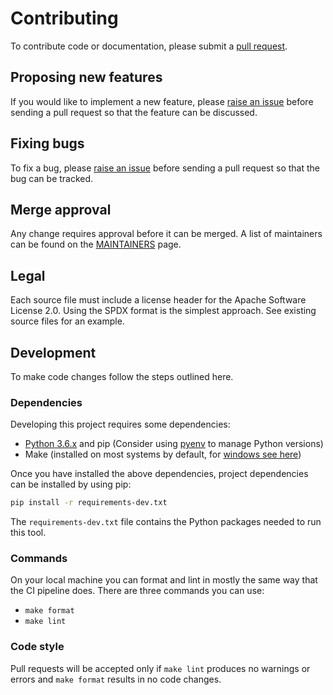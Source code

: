 # Contributing

To contribute code or documentation, please submit a [pull request](https://github.com/ibm/count-mvs/pulls).

## Proposing new features

If you would like to implement a new feature, please [raise an issue](https://github.com/ibm/count-mvs/issues) before
sending a pull request so that the feature can be discussed.

## Fixing bugs

To fix a bug, please [raise an issue](https://github.ibm.com/ibm/count-mvs/issues) before sending a pull request so
that the bug can be tracked.

## Merge approval

Any change requires approval before it can be merged.
A list of maintainers can be found on the [MAINTAINERS](MAINTAINERS.md) page.

## Legal

Each source file must include a license header for the Apache Software License 2.0.
Using the SPDX format is the simplest approach. See existing source files for an example.

## Development

To make code changes follow the steps outlined here.

### Dependencies

Developing this project requires some dependencies:

- [Python 3.6.x](https://www.python.org/downloads/release/python-360/) and pip (Consider using
[pyenv](https://github.com/pyenv/pyenv) to manage Python versions)
- Make (installed on most systems by default, for [windows see here](http://gnuwin32.sourceforge.net/packages/make.htm))

Once you have installed the above dependencies, project dependencies can be installed by using pip:

```bash
pip install -r requirements-dev.txt
```

The `requirements-dev.txt` file contains the Python packages needed to run this tool.

### Commands

On your local machine you can format and lint in mostly the same way that the CI pipeline does. There are three
commands you can use:

* `make format`
* `make lint`

### Code style

Pull requests will be accepted only if `make lint` produces no warnings or errors and `make format` results in no
code changes.

